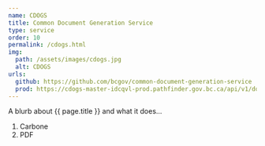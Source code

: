 ```yaml
---
name: CDOGS
title: Common Document Generation Service
type: service
order: 10
permalink: /cdogs.html
img:
  path: /assets/images/cdogs.jpg
  alt: CDOGS
urls:
  github: https://github.com/bcgov/common-document-generation-service
  prod: https://cdogs-master-idcqvl-prod.pathfinder.gov.bc.ca/api/v1/docs  
---
```

<a id="{{ page.name }}"></a>
A blurb about {{ page.title }} and what it does...  
1. Carbone
1. PDF

